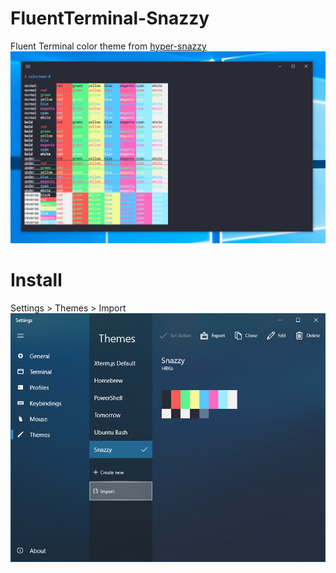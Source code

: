 # FluentTerminal-Snazzy
Fluent Terminal color theme from [hyper-snazzy](https://github.com/sindresorhus/hyper-snazzy)
![Screenshot](screenshot.png)

# Install
Settings > Themes > Import
![Settings](settings.png)
